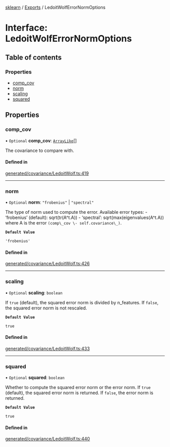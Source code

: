 [sklearn](../readme.md) / [Exports](../modules.md) / LedoitWolfErrorNormOptions

# Interface: LedoitWolfErrorNormOptions

## Table of contents

### Properties

- [comp\_cov](LedoitWolfErrorNormOptions.md#comp_cov)
- [norm](LedoitWolfErrorNormOptions.md#norm)
- [scaling](LedoitWolfErrorNormOptions.md#scaling)
- [squared](LedoitWolfErrorNormOptions.md#squared)

## Properties

### comp\_cov

• `Optional` **comp\_cov**: [`ArrayLike`](../modules.md#arraylike)[]

The covariance to compare with.

#### Defined in

[generated/covariance/LedoitWolf.ts:419](https://github.com/transitive-bullshit/scikit-learn-ts/blob/367336a/packages/sklearn/src/generated/covariance/LedoitWolf.ts#L419)

___

### norm

• `Optional` **norm**: ``"frobenius"`` \| ``"spectral"``

The type of norm used to compute the error. Available error types: - ‘frobenius’ (default): sqrt(tr(A^t.A)) - ‘spectral’: sqrt(max(eigenvalues(A^t.A)) where A is the error `(comp\_cov \- self.covariance\_)`.

**`Default Value`**

`'frobenius'`

#### Defined in

[generated/covariance/LedoitWolf.ts:426](https://github.com/transitive-bullshit/scikit-learn-ts/blob/367336a/packages/sklearn/src/generated/covariance/LedoitWolf.ts#L426)

___

### scaling

• `Optional` **scaling**: `boolean`

If `true` (default), the squared error norm is divided by n\_features. If `false`, the squared error norm is not rescaled.

**`Default Value`**

`true`

#### Defined in

[generated/covariance/LedoitWolf.ts:433](https://github.com/transitive-bullshit/scikit-learn-ts/blob/367336a/packages/sklearn/src/generated/covariance/LedoitWolf.ts#L433)

___

### squared

• `Optional` **squared**: `boolean`

Whether to compute the squared error norm or the error norm. If `true` (default), the squared error norm is returned. If `false`, the error norm is returned.

**`Default Value`**

`true`

#### Defined in

[generated/covariance/LedoitWolf.ts:440](https://github.com/transitive-bullshit/scikit-learn-ts/blob/367336a/packages/sklearn/src/generated/covariance/LedoitWolf.ts#L440)
